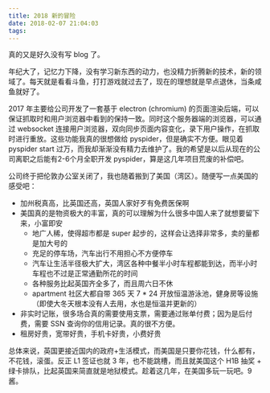 ```yaml
---
title: 2018 新的冒险
date: 2018-02-07 21:04:03
tags:
---
```


真的又是好久没有写 blog 了。

年纪大了，记忆力下降，没有学习新东西的动力，也没精力折腾新的技术，新的领域了。每天就是看看斗鱼，打打游戏就过去了，现在的理想就是早点退休，当条咸鱼就好了。

2017 年主要给公司开发了一套基于 electron (chromium) 的页面渲染后端，可以保证抓取时和用户浏览器中看到的保持一致。同时这个服务器端的浏览器，可以通过 websocket 连接用户浏览器，双向同步页面内容变化，录下用户操作，在抓取时进行重放。这些功能我真的很想做给 pyspider，但是确实不方便。眼见着 pyspider start 过万，而我却渐渐没有精力去维护了。我的希望是以后从现在的公司离职之后能有2-6个月全职开发 pyspider，算是这几年项目荒废的补偿吧。

公司终于把伦敦办公室关闭了，我也随着搬到了美国（湾区）。随便写一点美国的感受吧：

- 加州税真高，比英国还高，英国人家好歹有免费医保啊
- 美国真的是物资极大的丰富，真的可以理解为什么很多中国人来了就想要留下来，小富即安
  * 地广人稀，使得超市都是 super 起步的，这样会让选择非常多，卖的量都是加大号的
  * 充足的停车场，汽车出行不用担心不方便停车
  * 汽车让生活半径极大扩大，湾区各种中餐半小时车程都能到达，而半小时车程也不过是正常通勤所花的时间
  * 各种服务比起英国齐全多了，而且周六日不休
  * apartment 社区大都自带 365 天 7 * 24 开放恒温游泳池，健身房等设施（即使大冬天根本没有人去用，水也是恒温并更新的）
- 非实时记账，很多场合真的需要使用支票，需要通过账单付费；因为是后付费，需要 SSN 查询你的信用记录。真的很不方便。
- 租房好贵，宽带好贵，手机卡好贵，小费好贵

总体来说，英国更接近国内的政府+生活模式，而美国是只要你花钱，什么都有，不花钱，滚蛋。反正 L1 签证也就 3 年，也不能跳槽，而且就美国这个 H1B 抽奖 + 绿卡排队，比起英国来简直就是地狱模式。趁着这几年，在美国多玩一玩吧。9酱。